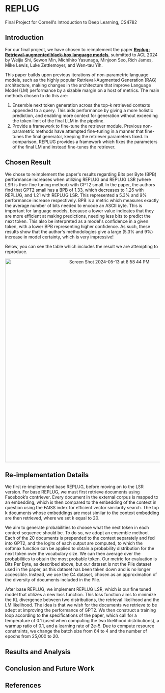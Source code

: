 # REPLUG
Final Project for Cornell's Introduction to Deep Learning, CS4782

## Introduction

For our final project, we have chosen to reimplement the paper [**Replug: Retrieval-augmented black-box language models**](https://arxiv.org/abs/2301.12652), submitted to ACL 2024 by Weijia Shi, Sewon Min, Michihiro Yasunaga, Minjoon Seo, Rich James, Mike Lewis, Luke Zettlemoyer, and Wen-tau Yih.

This paper builds upon previous iterations of non-parametric language models, such as the highly popular Retrieval-Augmented Generation (RAG) architecture, making changes in the architecture that improve Language Model (LM) performance by a sizable margin on a host of metrics. The main methods chosen to do this are:

1. Ensemble next token generation across the top-k retrieved contexts appended to a query. This aids performance by giving a more holistic prediction, and enabling more context for generation without exceeding the token limit of the final LLM in the pipeline.
2. Provide a framework to fine-tune the retriever module. Previous non-parametric methods have attempted fine-tuning in a manner that fine-tunes the final generator, keeping the retriever parameters fixed. In comparison, REPLUG provides a framework which fixes the parameters of the final LM and instead fine-tunes the retriever.

## Chosen Result

We chose to reimplement the paper's results regarding Bits per Byte (BPB) performance increases when utilizing REPLUG and REPLUG LSR (where LSR is their fine tuning method) with GPT2 small. In the paper, the authors find that GPT2 small has a BPB of 1.33, which decreases to 1.26 with REPLUG, and 1.21 with REPLUG LSR. This represented a 5.3% and 9% performance increase respectively. BPB is a metric which measures exactly the average number of bits needed to encode an ASCII byte. This is important for language models, because a lower value indicates that they are more efficient at making predictions, needing less bits to predict the next token. This also be interpreted as a model's confidence in a given token, with a lower BPB representing higher confidence. As such, these results show that the author's methodologies give a large (5.3% and 9%) increase in model certainty, which is very impressive! 

Below, you can see the table which includes the result we are attempting to reproduce.

<p align="center">
  <img width="663" alt="Screen Shot 2024-05-13 at 8 58 44 PM" src="https://github.com/SashaBoguraev/REPLUG/assets/52136865/ce661231-8270-44fe-8117-0b40289d73e4">
<p>
  
## Re-implementation Details
We first re-implemented base REPLUG, before moving on to the LSR version. For base REPLUG, we must first retrieve documents using Facebook’s contriever. Every document in the external corpus is mapped to an embedding, which is then compared to the embedding of the context in question using the FAISS index for efficient vector similarity search. The top k documents whose embeddings are most similar to the context embedding are then retrieved, where we set k equal to 20.  

We aim to generate probabilities to choose what the next token in each context sequence should be. To do so, we adopt an ensemble method. Each of the 20 documents is prepended to the context separately and fed into GPT2, and the logits of each output are computed, to which the softmax function can be applied to obtain a probability distribution for the next token over the vocabulary size. We can then average over the probabilities to obtain the most probable token. Our metric for evaluation is Bits Per Byte, as described above, but our dataset is not the Pile dataset used in the paper, as this dataset has been taken down and is no longer accessible. Instead, we use the C4 dataset, chosen as an approximation of the diversity of documents included in the Pile. 

After base REPLUG, we implement REPLUG LSR, which is our fine tuned model that utilizes a new loss function. This loss function aims to minimize the KL divergence between two distributions, the retrieval likelihood and the LM likelihood. The idea is that we wish for the documents we retrieve to be adept at improving the performance of GPT2. We then construct a training loop according to the specifications of the paper, which call for a temperature of 0.1 (used when computing the two likelihood distributions), a warmup ratio of 0.1, and a learning rate of 2e-5. Due to compute resource constraints, we change the batch size from 64 to 4 and the number of epochs from 25,000 to 20. 

## Results and Analysis
## Conclusion and Future Work
## References
